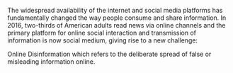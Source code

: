The widespread availability of the internet and social media platforms has fundamentally changed the way people consume and share information. In 2016, two-thirds of American adults read news via online channels and the primary platform for online social interaction and transmission of information is now social medium, giving rise to a new challenge:

Online Disinformation which refers to the deliberate spread of false or misleading information online.
